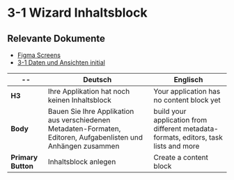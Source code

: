 # 3-1 Wizard Inhaltsblock

## Relevante Dokumente

* [Figma Screens](https://www.figma.com/file/ObpEGoczbPSUsnoH7aPFLbdy/Workflow-Generator-Screens?node-id=93%3A312)
* [3-1 Daten und Ansichten initial](../Pages/3-1_data-and-views.md)

-- | Deutsch | Englisch
---|---|---
**H3** | Ihre Applikation hat noch keinen Inhaltsblock | Your application has no content block yet
**Body** | Bauen Sie Ihre Applikation aus verschiedenen Metadaten-Formaten, Editoren, Aufgabenlisten und Anhängen zusammen | build your application from different metadata-formats, editors, task lists and more
**Primary Button** | Inhaltsblock anlegen | Create a content block